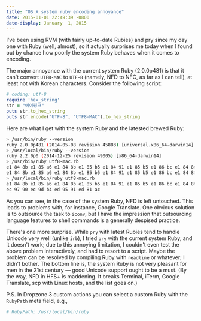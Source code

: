 ```yaml
---
title: "OS X system ruby encoding annoyance"
date: 2015-01-01 22:49:39 -0800
date-display: January  1, 2015
---
```

I've been using RVM (with fairly up-to-date Rubies) and pry since my day one with Ruby (well, almost), so it actually surprises me today when I found out by chance how poorly the system Ruby behaves when it comes to encoding.

The major annoyance with the current system Ruby (2.0.0p481) is that it can't convert `UTF8-MAC` to `UTF-8` (namely, NFD to NFC, as far as I can tell), at least not with Korean characters. Consider the following script:

```ruby
# coding: utf-8
require 'hex_string'
str = "에이핑크"
puts str.to_hex_string
puts str.encode("UTF-8", "UTF8-MAC").to_hex_string
```

Here are what I get with the system Ruby and the latested brewed Ruby:

```bash
> /usr/bin/ruby --version
ruby 2.0.0p481 (2014-05-08 revision 45883) [universal.x86_64-darwin14]
> /usr/local/bin/ruby --version
ruby 2.2.0p0 (2014-12-25 revision 49005) [x86_64-darwin14]
> /usr/bin/ruby utf8-mac.rb
e1 84 8b e1 85 a6 e1 84 8b e1 85 b5 e1 84 91 e1 85 b5 e1 86 bc e1 84 8f e1 85 b3
e1 84 8b e1 85 a6 e1 84 8b e1 85 b5 e1 84 91 e1 85 b5 e1 86 bc e1 84 8f e1 85 b3
> /usr/local/bin/ruby utf8-mac.rb
e1 84 8b e1 85 a6 e1 84 8b e1 85 b5 e1 84 91 e1 85 b5 e1 86 bc e1 84 8f e1 85 b3
ec 97 90 ec 9d b4 ed 95 91 ed 81 ac
```

As you can see, in the case of the system Ruby, NFD is left untouched. This leads to problems with, for instance, Google Translate. One obvious solution is to outsource the task to `iconv`, but I have the impression that outsourcing language features to shell commands is a generally despised practice.

There's one more surprise. While `pry` with latest Rubies tend to handle Unicode very well (unlike `irb`), I tried `pry` with the current system Ruby, and it doesn't work; due to this annoying limitation, I couldn't even test the above problem interactively, and had to resort to a script. Maybe the problem can be resolved by compiling Ruby with `readline` or whatever; I didn't bother. The bottom line is, the system Ruby is not very pleasant for men in the 21st century — good Unicode support ought to be a must. (By the way, NFD in HFS+ is maddening. It breaks Terminal, iTerm, Google Translate, scp with Linux hosts, and the list goes on.)

P.S. In Dropzone 3 custom actions you can select a custom Ruby with the `RubyPath` meta field, e.g.,

```ruby
# RubyPath: /usr/local/bin/ruby
```
